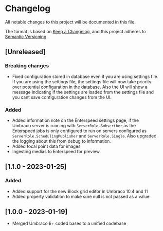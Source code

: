 # Changelog

All notable changes to this project will be documented in this file.

The format is based on [Keep a Changelog](https://keepachangelog.com/en/1.0.0/), and this project adheres to [Semantic Versioning](https://semver.org/spec/v2.0.0.html).

## [Unreleased]
### Breaking changes
- Fixed configuration stored in database even if you are using settings file. If you are using the settings file, the settings file  will now take priority over potential configuration in the database.
  Also the UI will show a message indicating if the settings are loaded from the settings file and you cant save configuration changes from the UI.

### Added
- Added information note on the Enterspeed settings page, if the Umbraco server is running with `ServerRole.Subscriber` as the Enterspeed jobs is only configured to run on servers configured as `ServerRole.SchedulingPublisher` and `ServerRole.Single`. Also upgraded the logging about this from debug to information.
- Added focal point data for images
- Ingesting medias to Enterspeed for preview

## [1.1.0 - 2023-01-25]
### Added
- Added support for the new Block grid editor in Umbraco 10.4 and 11
- Added property validation to make sure null is not passed as a value

## [1.0.0 - 2023-01-19]
- Merged Umbraco 9+ coded bases to a unified codebase
